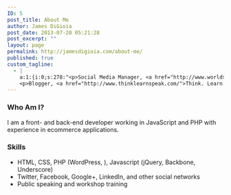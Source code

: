 ```yaml
---
ID: 5
post_title: About Me
author: James DiGioia
post_date: 2013-07-20 05:21:28
post_excerpt: ""
layout: page
permalink: http://jamesdigioia.com/about-me/
published: true
custom_tagline:
  - |
    a:1:{i:0;s:278:"<p>Social Media Manager, <a href="http://www.worldsciencefestival.com/">World Science Festival</a> <img src="http://jamesdigioia.dev/app/uploads/2014/01/JamesAvatar.jpg" class="alignright" /></p>
    <p>Blogger, <a href="http://www.thinklearnspeak.com/">Think. Learn. Speak.</a></p>";}
---
```

### Who Am I?

I am a front- and back-end developer working in JavaScript and PHP with experience in ecommerce applications.

### Skills

*   HTML, CSS, PHP (WordPress, ), Javascript (jQuery, Backbone, Underscore)
*   Twitter, Facebook, Google+, LinkedIn, and other social networks
*   Public speaking and workshop training